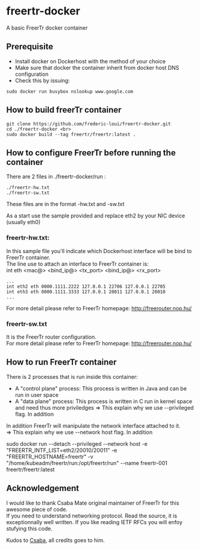 # freertr-docker
A basic FreerTr docker container

## Prerequisite
- Install docker on Dockerhost with the method of your choice
- Make sure that docker the container inherit from docker host DNS configuration
- Check this by issuing: 
```shell
sudo docker run busybox nslookup www.google.com
```
   
## How to build freerTr container
```shell
git clone https://github.com/frederic-loui/freertr-docker.git
cd ./freertr-docker <br>
sudo docker build --tag freertr/freertr:latest .
```
## How to configure FreerTr before running the container
There are 2 files in ./freertr-docker/run :
```shell
./freertr-hw.txt  
./freertr-sw.txt
```

These files are in the format <freerouter-hostname>-hw.txt and <freerouter-hostname>-sw.txt

As a start use the sample provided and replace eth2 by your NIC device (usually eth0)

### freertr-hw.txt:
In this sample file you'll indicate which Dockerhost interface will be bind to FreerTr container. <br>
The line use to attach an interface to FreerTr container is: <br>
int <network-device> eth <mac@> <bind_ip@> <tx_port> <bind_ip@> <rx_port> <br>
```shell
...
int eth2 eth 0000.1111.2222 127.0.0.1 22706 127.0.0.1 22705
int eth3 eth 0000.1111.3333 127.0.0.1 20011 127.0.0.1 20010
...
```

For more detail please refer to FreerTr homepage: http://freerouter.nop.hu/ <br>

### freertr-sw.txt
It is the FreerTr router configuration.  <br>
For more detail please refer to FreerTr homepage: http://freerouter.nop.hu/ <br>

## How to run FreerTr container
There is 2 processes that is run inside this container: <br>
- A "control plane" process: This process is written in Java and can be run in user space
- A "data plane" process: This process is written in C run in kernel space and need thus more priviledges
  => This explain why we use --privileged flag. In addition

In addition FreerTr will manipulate the network interface attached to it. <br>
=> This explain why we use --network host flag. In addition

sudo docker run --detach --privileged --network host -e "FREERTR_INTF_LIST=eth2/20010/20011" -e "FREERTR_HOSTNAME=freertr" -v "/home/kubeadm/freertr/run:/opt/freertr/run" --name freertr-001 freertr/freertr:latest 

## Acknowledgement
I would like to thank Csaba Mate original maintainer of FreerTr for this awesome piece of code. <br>
If you need to understand networking protocol. Read the source, it is exceptionnally well written. If you like reading IETF RFCs you will enfoy stufying this code. <br>

Kudos to <a href=http://mc36.nop.hu/cv.html>Csaba</a>, all credits goes to him. <br>

